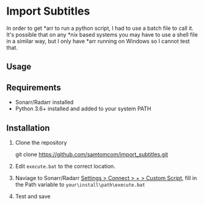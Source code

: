 # Import Subtitles



In order to get \*arr to run a python script, I had to use a batch file to call it.  
It's possible that on any \*nix based systems you may have to use a shell file in a similar way,
but I only have \*arr running on Windows so I cannot test that.

## Usage



## Requirements

* Sonarr/Radarr installed
* Python 3.6+ installed and added to your system PATH

## Installation

1. Clone the repository

    git clone https://github.com/samtomcom/import_subtitles.git

2. Edit `execute.bat` to the correct location.
3. Naviage to Sonarr/Radarr [Settings > Connect > + > Custom Script](https://i.imgur.com/UOhYbNf.png), fill in the Path variable to `your\install\path\execute.bat`
4. Test and save

